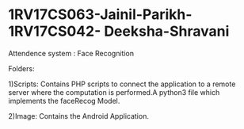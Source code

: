 # 1RV17CS063-Jainil-Parikh-1RV17CS042- Deeksha-Shravani

Attendence system : Face Recognition 

Folders:

1)Scripts: Contains PHP scripts to connect the application to a remote server where the computation is performed.A python3 file which implements the faceRecog Model.

2)Image: Contains the Android Application.
